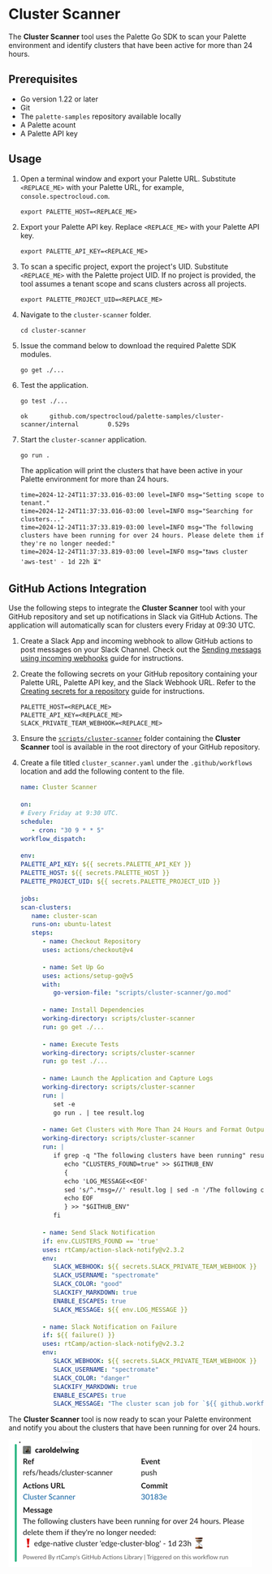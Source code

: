 # Cluster Scanner

The **Cluster Scanner** tool uses the Palette Go SDK to scan your Palette environment and identify clusters that have been active for more than 24 hours.

## Prerequisites

- Go version 1.22 or later
- Git
- The `palette-samples` repository available locally
- A Palette acount
- A Palette API key

## Usage

1. Open a terminal window and export your Palette URL. Substitute `<REPLACE_ME>` with your Palette URL, for example, `console.spectrocloud.com`.

   ```shell
   export PALETTE_HOST=<REPLACE_ME>
   ```

2. Export your Palette API key. Replace `<REPLACE_ME>` with your Palette API key.

   ```shell
   export PALETTE_API_KEY=<REPLACE_ME>
   ```

3. To scan a specific project, export the project's UID. Substitute `<REPLACE_ME>` with the Palette project UID. If no project is provided, the tool assumes a tenant scope and scans clusters across all projects.

   ```shell
   export PALETTE_PROJECT_UID=<REPLACE_ME>
   ```

4. Navigate to the `cluster-scanner` folder.

   ```shell
   cd cluster-scanner
   ```

5. Issue the command below to download the required Palette SDK modules.

   ```shell
   go get ./...
   ```

6. Test the application.

   ```shell
   go test ./...
   ```

   ```text
   ok      github.com/spectrocloud/palette-samples/cluster-scanner/internal        0.529s
   ```

7. Start the `cluster-scanner` application.

   ```shell
   go run .
   ```

   The application will print the clusters that have been active in your Palette environment for more than 24 hours.

   ```text
   time=2024-12-24T11:37:33.016-03:00 level=INFO msg="Setting scope to tenant."
   time=2024-12-24T11:37:33.016-03:00 level=INFO msg="Searching for clusters..."
   time=2024-12-24T11:37:33.819-03:00 level=INFO msg="The following clusters have been running for over 24 hours. Please delete them if they're no longer needed:"
   time=2024-12-24T11:37:33.819-03:00 level=INFO msg="❗️aws cluster 'aws-test' - 1d 22h ⏳"
   ```

## GitHub Actions Integration

Use the following steps to integrate the **Cluster Scanner** tool with your GitHub repository and set up notifications in Slack via GitHub Actions. The application will automatically scan for clusters every Friday at 09:30 UTC.

1. Create a Slack App and incoming webhook to allow GitHub actions to post messages on your Slack Channel. Check out the [Sending messags using incoming webhooks](https://api.slack.com/messaging/webhooks) guide for instructions.

2. Create the following secrets on your GitHub repository containing your Palette URL, Palette API key, and the Slack Webhook URL. Refer to the [Creating secrets for a repository](https://docs.github.com/en/actions/security-for-github-actions/security-guides/using-secrets-in-github-actions#creating-secrets-for-a-repository) guide for instructions.

   ```
   PALETTE_HOST=<REPLACE_ME>
   PALETTE_API_KEY=<REPLACE_ME>
   SLACK_PRIVATE_TEAM_WEBHOOK=<REPLACE_ME>
   ```

3. Ensure the [`scripts/cluster-scanner`](../../scripts/) folder containing the **Cluster Scanner** tool is available in the root directory of your GitHub repository.

4. Create a file titled `cluster_scanner.yaml` under the `.github/workflows` location and add the following content to the file.

   ```yaml
   name: Cluster Scanner

   on:
   # Every Friday at 9:30 UTC.
   schedule:
      - cron: "30 9 * * 5"
   workflow_dispatch:

   env:
   PALETTE_API_KEY: ${{ secrets.PALETTE_API_KEY }}
   PALETTE_HOST: ${{ secrets.PALETTE_HOST }}
   PALETTE_PROJECT_UID: ${{ secrets.PALETTE_PROJECT_UID }}

   jobs:
   scan-clusters:
      name: cluster-scan
      runs-on: ubuntu-latest
      steps:
         - name: Checkout Repository
         uses: actions/checkout@v4

         - name: Set Up Go
         uses: actions/setup-go@v5
         with:
            go-version-file: "scripts/cluster-scanner/go.mod"

         - name: Install Dependencies
         working-directory: scripts/cluster-scanner
         run: go get ./...

         - name: Execute Tests
         working-directory: scripts/cluster-scanner
         run: go test ./...

         - name: Launch the Application and Capture Logs
         working-directory: scripts/cluster-scanner
         run: |
            set -e
            go run . | tee result.log

         - name: Get Clusters with More Than 24 Hours and Format Output
         working-directory: scripts/cluster-scanner
         run: |
            if grep -q "The following clusters have been running" result.log; then
               echo "CLUSTERS_FOUND=true" >> $GITHUB_ENV
               {
               echo 'LOG_MESSAGE<<EOF'
               sed 's/^.*msg=//' result.log | sed -n '/The following clusters/,/$/p' | sed 's/"//g'
               echo EOF
               } >> "$GITHUB_ENV"
            fi

         - name: Send Slack Notification
         if: env.CLUSTERS_FOUND == 'true'
         uses: rtCamp/action-slack-notify@v2.3.2
         env:
            SLACK_WEBHOOK: ${{ secrets.SLACK_PRIVATE_TEAM_WEBHOOK }}
            SLACK_USERNAME: "spectromate"
            SLACK_COLOR: "good"
            SLACKIFY_MARKDOWN: true
            ENABLE_ESCAPES: true
            SLACK_MESSAGE: ${{ env.LOG_MESSAGE }}

         - name: Slack Notification on Failure
         if: ${{ failure() }}
         uses: rtCamp/action-slack-notify@v2.3.2
         env:
            SLACK_WEBHOOK: ${{ secrets.SLACK_PRIVATE_TEAM_WEBHOOK }}
            SLACK_USERNAME: "spectromate"
            SLACK_COLOR: "danger"
            SLACKIFY_MARKDOWN: true
            ENABLE_ESCAPES: true
            SLACK_MESSAGE: "The cluster scan job for `${{ github.workflow }}` in `${{ github.repository }}` failed. [View details](${{ github.server_url }}/${{ github.repository }}/actions/runs/${{ github.run_id }})."
   ```

The **Cluster Scanner** tool is now ready to scan your Palette environment and notify you about the clusters that have been running for over 24 hours.

![Cluster Scanner Slack Notification](cluster-scanner-notification.png)
